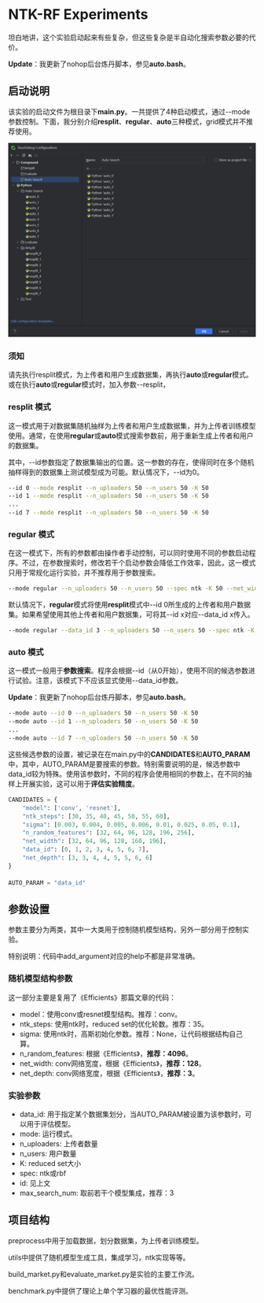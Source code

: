 # NTK-RF Experiments

坦白地讲，这个实验启动起来有些复杂，但这些复杂是半自动化搜索参数必要的代价。

**Update**：我更新了nohop后台炼丹脚本，参见**auto.bash**。

## 启动说明

该实验的启动文件为根目录下**main.py**。一共提供了4种启动模式，通过--mode参数控制。下面，我分别介绍**resplit**、**regular**、**auto**三种模式，grid模式并不推荐使用。

![](.\pictures\启动参数.png)

### 须知

请先执行resplit模式，为上传者和用户生成数据集，再执行**auto**或**regular**模式。或在执行**auto**或**regular**模式时，加入参数--resplit，

### resplit 模式

这一模式用于对数据集随机抽样为上传者和用户生成数据集，并为上传者训练模型使用。通常，在使用**regular**或**auto**模式搜索参数前，用于重新生成上传者和用户的数据集。

其中，--id参数指定了数据集输出的位置。这一参数的存在，使得同时在多个随机抽样得到的数据集上测试模型成为可能。默认情况下，--id为0。

```bash
--id 0 --mode resplit --n_uploaders 50 --n_users 50 -K 50
--id 1 --mode resplit --n_uploaders 50 --n_users 50 -K 50
...
--id 7 --mode resplit --n_uploaders 50 --n_users 50 -K 50
```

### regular 模式

在这一模式下，所有的参数都由操作者手动控制，可以同时使用不同的参数启动程序。不过，在参数搜索时，修改若干个启动参数会降低工作效率，因此，这一模式只用于常规化运行实验，并不推荐用于参数搜索。

```bash
--mode regular --n_uploaders 50 --n_users 50 --spec ntk -K 50 --net_width 128 --ntk_steps 35
```

默认情况下，**regular**模式将使用**resplit**模式中--id 0所生成的上传者和用户数据集。如果希望使用其他上传者和用户数据集，可将其--id x对应--data_id x传入。

```bash
--mode regular --data_id 3 --n_uploaders 50 --n_users 50 --spec ntk -K 50 --net_width 128 --ntk_steps 35
```

### auto 模式

这一模式一般用于**参数搜索**。程序会根据--id（从0开始），使用不同的候选参数进行试验。注意，该模式下不应该显式使用--data_id参数。

**Update**：我更新了nohop后台炼丹脚本，参见**auto.bash**。

```bash
--mode auto --id 0 --n_uploaders 50 --n_users 50 -K 50
--mode auto --id 1 --n_uploaders 50 --n_users 50 -K 50
...
--mode auto --id 7 --n_uploaders 50 --n_users 50 -K 50
```

这些候选参数的设置，被记录在在main.py中的**CANDIDATES**和**AUTO_PARAM**中，其中，AUTO_PARAM是要搜索的参数。特别需要说明的是，候选参数中data_id较为特殊。使用该参数时，不同的程序会使用相同的参数上，在不同的抽样上开展实验，这可以用于**评估实验精度**。

```python
CANDIDATES = {
    "model": ['conv', 'resnet'],
    "ntk_steps": [30, 35, 40, 45, 50, 55, 60],
    "sigma": [0.003, 0.004, 0.005, 0.006, 0.01, 0.025, 0.05, 0.1],
    "n_random_features": [32, 64, 96, 128, 196, 256],
    "net_width": [32, 64, 96, 128, 160, 196],
    "data_id": [0, 1, 2, 3, 4, 5, 6, 7],
    "net_depth": [3, 3, 4, 4, 5, 5, 6, 6]
}

AUTO_PARAM = "data_id"
```

## 参数设置

参数主要分为两类，其中一大类用于控制随机模型结构，另外一部分用于控制实验。

特别说明：代码中add_argument对应的help不都是非常准确。

### 随机模型结构参数

这一部分主要是复用了《Efficients》那篇文章的代码：

+ model：使用conv或resnet模型结构。推荐：conv。
+ ntk_steps: 使用ntk时，reduced set的优化轮数。推荐：35。
+ sigma: 使用ntk时，高斯初始化参数。推荐：None，让代码根据结构自己算。
+ n_random_features: 根据《Efficients》，**推荐：4096**。
+ net_width: conv网络宽度，根据《Efficients》，**推荐：128**。
+ net_depth: conv网络宽度，根据《Efficients》，**推荐：3**。

### 实验参数

+ data_id: 用于指定某个数据集划分，当AUTO_PARAM被设置为该参数时，可以用于评估模型。
+ mode: 运行模式。
+ n_uploaders: 上传者数量
+ n_users: 用户数量
+ K: reduced set大小
+ spec: ntk或rbf
+ id: 见上文
+ max_search_num: 取前若干个模型集成，推荐：3

## 项目结构

preprocess中用于加载数据，划分数据集，为上传者训练模型。

utils中提供了随机模型生成工具，集成学习，ntk实现等等。

build_market.py和evaluate_market.py是实验的主要工作流。

benchmark.py中提供了理论上单个学习器的最优性能评测。

